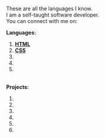 These are all the languages I know.<br>
I am a self-taught software developer. <br>
You can connect with me on: <br>

<strong>Languages:</strong>
<ol>
<li><strong><a href="">HTML</a></strong></li>
<li><strong><a href="">CSS</a></strong></li>
<li></li>
<li></li>
<li></li>
</ol><br>
<strong>Projects:</strong>
<ol>
<li></li>
<li></li>
<li></li>
<li></li>
<li></li>
<li></li>
</ol>